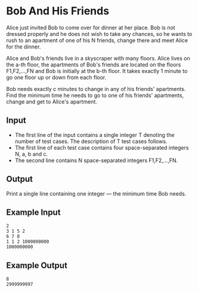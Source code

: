 # Bob And His Friends

Alice just invited Bob to come over for dinner at her place. Bob is not dressed properly and he does not wish to take any chances, so he wants to rush to an apartment of one of his N friends, change there and meet Alice for the dinner.

Alice and Bob's friends live in a skyscraper with many floors. Alice lives on the a-th floor, the apartments of Bob's friends are located on the floors F1,F2,…,FN and Bob is initially at the b-th floor. It takes exactly 1 minute to go one floor up or down from each floor.

Bob needs exactly c minutes to change in any of his friends' apartments. Find the minimum time he needs to go to one of his friends' apartments, change and get to Alice's apartment.

## Input

- The first line of the input contains a single integer T denoting the number of test cases. The description of T test cases follows.
- The first line of each test case contains four space-separated integers N, a, b and c.
- The second line contains N space-separated integers F1,F2,…,FN.

## Output

Print a single line containing one integer ― the minimum time Bob needs.

## Example Input

```
2
3 1 5 2
6 7 8
1 1 2 1000000000
1000000000
```

## Example Output

```
8
2999999997
```
